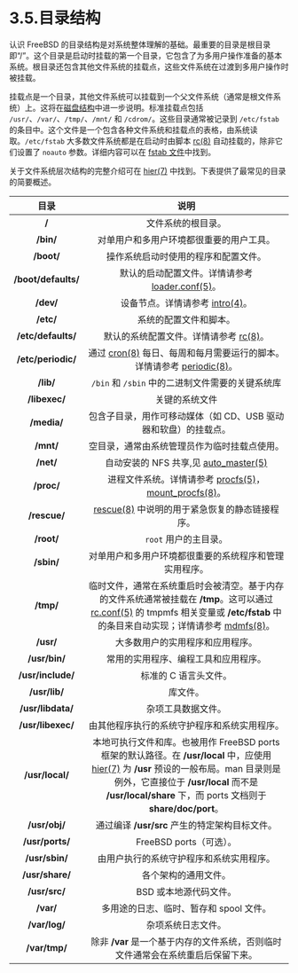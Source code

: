# 3.5.目录结构

认识 FreeBSD 的目录结构是对系统整体理解的基础。最重要的目录是根目录即“/”。这个目录是启动时挂载的第一个目录，它包含了为多用户操作准备的基本系统。根目录还包含其他文件系统的挂载点，这些文件系统在过渡到多用户操作时被挂载。

挂载点是一个目录，其他文件系统可以挂载到一个父文件系统（通常是根文件系统）上。这将在[磁盘结构](https://docs.freebsd.org/en/books/handbook/book/#disk-organization)中进一步说明。标准挂载点包括 `/usr/`、`/var/`、`/tmp/`、`/mnt/` 和 `/cdrom/`。这些目录通常被记录到 `/etc/fstab` 的条目中。这个文件是一个包含各种文件系统和挂载点的表格，由系统读取。`/etc/fstab` 大多数文件系统都是在启动时由脚本 [rc(8)](https://www.freebsd.org/cgi/man.cgi?query=rc&sektion=8&format=html) 自动挂载的，除非它们设置了 `noauto` 参数。详细内容可以在 [fstab 文件](https://docs.freebsd.org/en/books/handbook/book/#disks-fstab)中找到。

关于文件系统层次结构的完整介绍可在 [hier(7)](https://www.freebsd.org/cgi/man.cgi?query=hier&sektion=7&format=html) 中找到。下表提供了最常见的目录的简要概述。

|        目录         |                                                                                                                                                                 说明                                                                                                                                                                 |
| :-----------------: | :----------------------------------------------------------------------------------------------------------------------------------------------------------------------------------------------------------------------------------------------------------------------------------------------------------------------------------: |
|        **/**        |                                                                                                                                                          文件系统的根目录。                                                                                                                                                          |
|      **/bin/**      |                                                                                                                                               对单用户和多用户环境都很重要的用户工具。                                                                                                                                               |
|     **/boot/**      |                                                                                                                                                 操作系统启动时使用的程序和配置文件。                                                                                                                                                 |
| **/boot/defaults/** |                                                                                                    默认的启动配置文件。详情请参考 [loader.conf(5)](https://www.freebsd.org/cgi/man.cgi?query=loader.conf&sektion=5&format=html)。                                                                                                    |
|      **/dev/**      |                                                                                                               设备节点。详情请参考 [intro(4)](https://www.freebsd.org/cgi/man.cgi?query=intro&sektion=4&format=html)。                                                                                                               |
|      **/etc/**      |                                                                                                                                                        系统的配置文件和脚本。                                                                                                                                                        |
| **/etc/defaults/**  |                                                                                                             默认的系统配置文件。详情请参考 [rc(8)](https://www.freebsd.org/cgi/man.cgi?query=rc&sektion=8&format=html)。                                                                                                             |
| **/etc/periodic/**  |                                                      通过 [cron(8)](https://www.freebsd.org/cgi/man.cgi?query=cron&sektion=8&format=html) 每日、每周和每月需要运行的脚本。详情请参考 [periodic(8)](https://www.freebsd.org/cgi/man.cgi?query=periodic&sektion=8&format=html)。                                                       |
|      **/lib/**      |                                                                                                                                           `/bin` 和 `/sbin` 中的二进制文件需要的关键系统库                                                                                                                                           |
|    **/libexec/**    |                                                                                                                                                            关键的系统文件                                                                                                                                                            |
|     **/media/**     |                                                                                                                                   包含子目录，用作可移动媒体（如 CD、USB 驱动器和软盘）的挂载点。                                                                                                                                    |
|      **/mnt/**      |                                                                                                                                             空目录，通常由系统管理员作为临时挂载点使用。                                                                                                                                             |
|      **/net/**      |                                                                                                         自动安装的 NFS 共享,见 [auto_master(5)](https://www.freebsd.org/cgi/man.cgi?query=auto_master&sektion=5&format=html)                                                                                                         |
|     **/proc/**      |                                                           进程文件系统。详情请参考 [procfs(5)](https://www.freebsd.org/cgi/man.cgi?query=procfs&sektion=5&format=html)，[mount_procfs(8)](https://www.freebsd.org/cgi/man.cgi?query=mount_procfs&sektion=8&format=html)。                                                            |
|    **/rescue/**     |                                                                                                       [rescue(8)](https://www.freebsd.org/cgi/man.cgi?query=rescue&sektion=8&format=html) 中说明的用于紧急恢复的静态链接程序。                                                                                                       |
|     **/root/**      |                                                                                                                                                        `root` 用户的主目录。                                                                                                                                                         |
|     **/sbin/**      |                                                                                                                                        对单用户和多用户环境都很重要的系统程序和管理实用程序。                                                                                                                                        |
|      **/tmp/**      | 临时文件，通常在系统重启时会被清空。基于内存的文件系统通常被挂载在 **/tmp**。这可以通过 [rc.conf(5)](https://www.freebsd.org/cgi/man.cgi?query=rc.conf&sektion=5&format=html) 的 tmpmfs 相关变量或 **/etc/fstab** 中的条目来自动实现；详情请参考 [mdmfs(8)](https://www.freebsd.org/cgi/man.cgi?query=mdmfs&sektion=8&format=html)。 |
|      **/usr/**      |                                                                                                                                                   大多数用户的实用程序和应用程序。                                                                                                                                                   |
|    **/usr/bin/**    |                                                                                                                                                 常用的实用程序、编程工具和应用程序。                                                                                                                                                 |
|  **/usr/include/**  |                                                                                                                                                        标准的 C 语言头文件。                                                                                                                                                         |
|    **/usr/lib/**    |                                                                                                                                                               库文件。                                                                                                                                                               |
|  **/usr/libdata/**  |                                                                                                                                                          杂项工具数据文件。                                                                                                                                                          |
|  **/usr/libexec/**  |                                                                                                                                             由其他程序执行的系统守护程序和系统实用程序。                                                                                                                                             |
|   **/usr/local/**   |        本地可执行文件和库。也被用作 FreeBSD ports 框架的默认路径。在 **/usr/local** 中，应使用 [hier(7)](https://www.freebsd.org/cgi/man.cgi?query=hier&sektion=7&format=html) 为 **/usr** 预设的一般布局。man 目录则是例外，它直接位于 **/usr/local** 而不是 **/usr/local/share** 下，而 ports 文档则于 **share/doc/port**。        |
|    **/usr/obj/**    |                                                                                                                                            通过编译 **/usr/src** 产生的特定架构目标文件。                                                                                                                                            |
|   **/usr/ports/**   |                                                                                                                                                       FreeBSD ports（可选）。                                                                                                                                                        |
|   **/usr/sbin/**    |                                                                                                                                               由用户执行的系统守护程序和系统实用程序。                                                                                                                                               |
|   **/usr/share/**   |                                                                                                                                                         各个架构的通用文件。                                                                                                                                                         |
|    **/usr/src/**    |                                                                                                                                                        BSD 或本地源代码文件。                                                                                                                                                        |
|      **/var/**      |                                                                                                                                               多用途的日志、临时、暂存和 spool 文件。                                                                                                                                                |
|    **/var/log/**    |                                                                                                                                                          杂项系统日志文件。                                                                                                                                                          |
|    **/var/tmp/**    |                                                                                                                           除非 **/var** 是一个基于内存的文件系统，否则临时文件通常会在系统重启后保留下来。                                                                                                                           |